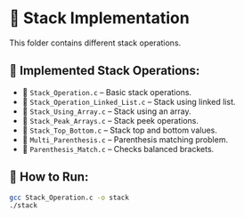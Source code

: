 # 📂 Stack Implementation

This folder contains different stack operations.

## 📌 Implemented Stack Operations:
- 📌 `Stack_Operation.c` – Basic stack operations.
- 📌 `Stack_Operation_Linked_List.c` – Stack using linked list.
- 📌 `Stack_Using_Array.c` – Stack using an array.
- 📌 `Stack_Peak_Arrays.c` – Stack peek operations.
- 📌 `Stack_Top_Bottom.c` – Stack top and bottom values.
- 📌 `Multi_Parenthesis.c` – Parenthesis matching problem.
- 📌 `Parenthesis_Match.c` – Checks balanced brackets.

## 📌 How to Run:
```bash
gcc Stack_Operation.c -o stack
./stack
